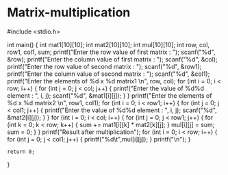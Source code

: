 # Matrix-multiplication
#include <stdio.h>

int main()
{
    int mat1[10][10];
    int mat2[10][10];
    int mul[10][10];
    int row, col, row1, col1, sum;
    printf("Enter the row value of first matrix : ");
    scanf("%d", &row);
    printf("Enter the column value of first matrix : ");
    scanf("%d", &col);
    printf("Enter the row value of second matrix : ");
    scanf("%d", &row1);
    printf("Enter the column value of second matrix : ");
    scanf("%d", &col1);
    printf("Enter the elements of %d x %d matrix1 \n", row, col);
    for (int i = 0; i < row; i++)
    {
        for (int j = 0; j < col; j++)
        {
            printf("Enter the value of %d%d element : ", i, j);
            scanf("%d", &mat1[i][j]);
        }
    }
    printf("Enter the elements of %d x %d matrix2 \n", row1, col1);
    for (int i = 0; i < row1; i++)
    {
        for (int j = 0; j < col1; j++)
        {
            printf("Enter the value of %d%d element : ", i, j);
            scanf("%d", &mat2[i][j]);
        }
    }
    for (int i = 0; i < col; i++)
    {
        for (int j = 0; j < row1; j++)
        {
            for (int k = 0; k < row; k++)
            {
                sum += mat1[i][k] * mat2[k][j];
            }
            mul[i][j] = sum;
            sum = 0;
        }
    }
    printf("Result after multiplication");
    for (int i = 0; i < row; i++)
    {
        for (int j = 0; j < col1; j++)
        {
            printf("%d\t",mul[i][j]);
        }
        printf("\n");
    }

    return 0;
}
